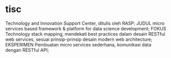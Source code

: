 # tisc
Technology and Innovation Support Center,
ditulis oleh RASP;
JUDUL micro services based framework & platform for data science development;
FOKUS Technology stack mapping, mendekati best practices dalam desain RESTful web services, sesuai prinsip-prinsip desain modern web architecture;
EKSPERIMEN Pembuatan micro services sederhana, komunikasi data dengan RESTful API;
